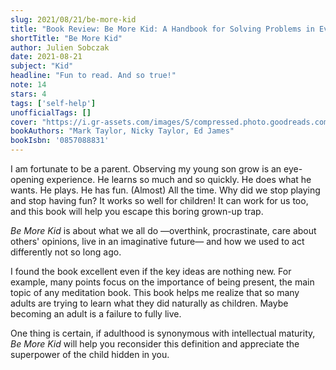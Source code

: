 ```yaml
---
slug: 2021/08/21/be-more-kid
title: "Book Review: Be More Kid: A Handbook for Solving Problems in Everyday Life"
shortTitle: "Be More Kid"
author: Julien Sobczak
date: 2021-08-21
subject: "Kid"
headline: "Fun to read. And so true!"
note: 14
stars: 4
tags: ['self-help']
unofficialTags: []
cover: "https://i.gr-assets.com/images/S/compressed.photo.goodreads.com/books/1603741510l/54999279.jpg"
bookAuthors: "Mark Taylor, Nicky Taylor, Ed James"
bookIsbn: '0857088831'
---
```



I am fortunate to be a parent. Observing my young son grow is an eye-opening experience. He learns so much and so quickly. He does what he wants. He plays. He has fun. (Almost) All the time. Why did we stop playing and stop having fun? It works so well for children! It can work for us too, and this book will help you escape this boring grown-up trap.

_Be More Kid_ is about what we all do —overthink, procrastinate, care about others' opinions, live in an imaginative future— and how we used to act differently not so long ago.

I found the book excellent even if the key ideas are nothing new. For example, many points focus on the importance of being present, the main topic of any meditation book. This book helps me realize that so many adults are trying to learn what they did naturally as children. Maybe becoming an adult is a failure to fully live.

One thing is certain, if adulthood is synonymous with intellectual maturity, _Be More Kid_ will help you reconsider this definition and appreciate the superpower of the child hidden in you.



